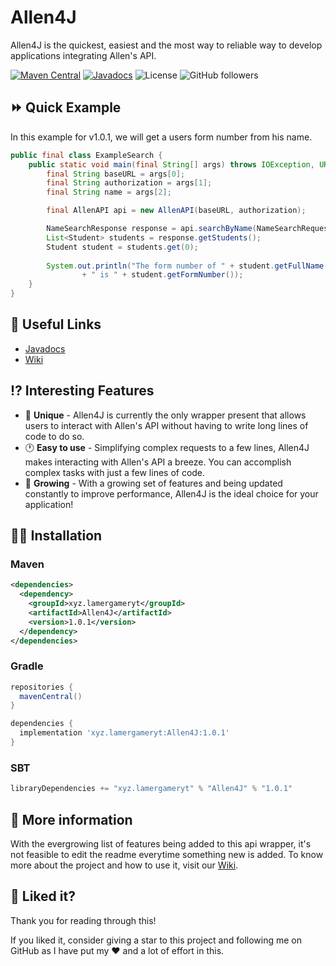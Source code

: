 # Allen4J

Allen4J is the quickest, easiest and the most way to reliable way to develop applications integrating Allen's API.

[![Maven Central](https://img.shields.io/maven-central/v/xyz.lamergameryt/Allen4J/1.0.1.svg?style=flat-square)](https://search.maven.org/artifact/xyz.lamergameryt/Allen4J)
[![Javadocs](https://javadoc.io/badge2/xyz.lamergameryt/Allen4J/1.0.1/javadoc.svg?color=blue&style=flat-square)](https://javadoc.io/doc/xyz.lamergameryt/Allen4J/1.0.1)
![License](https://img.shields.io/github/license/lamergameryt/Allen4J)
![GitHub followers](https://img.shields.io/github/followers/lamergameryt?style=social)

## ⏩ Quick Example

In this example for v1.0.1, we will get a users form number from his name.

```java
public final class ExampleSearch {
    public static void main(final String[] args) throws IOException, URISyntaxException {
        final String baseURL = args[0];
        final String authorization = args[1];
        final String name = args[2];

        final AllenAPI api = new AllenAPI(baseURL, authorization);

        NameSearchResponse response = api.searchByName(NameSearchRequest.build(name, 1));
        List<Student> students = response.getStudents();
        Student student = students.get(0);
        
        System.out.println("The form number of " + student.getFullName()
                + " is " + student.getFormNumber());
    }
} 
```

## 🔗 Useful Links

* [Javadocs](https://www.javadoc.io/doc/xyz.lamergameryt/Allen4J)
* [Wiki](https://github.com/lamergameryt/Allen4J/wiki)

## ⁉ Interesting Features

* 🦄 **Unique** - Allen4J is currently the only wrapper present that allows users to interact with Allen's API without having to write long lines of code to do so.
* 🕐 **Easy to use** - Simplifying complex requests to a few lines, Allen4J makes interacting with Allen's API a breeze. You can accomplish complex tasks with just a few lines of code.
* 🚀 **Growing** - With a growing set of features and being updated constantly to improve performance, Allen4J is the ideal choice for your application!

## 👩‍🏫 Installation

### Maven
```xml
<dependencies>
  <dependency>
    <groupId>xyz.lamergameryt</groupId>
    <artifactId>Allen4J</artifactId>
    <version>1.0.1</version>
  </dependency>
</dependencies>
```

### Gradle
```groovy
repositories {
  mavenCentral()
}

dependencies {
  implementation 'xyz.lamergameryt:Allen4J:1.0.1'
}
```

### SBT
```scala
libraryDependencies += "xyz.lamergameryt" % "Allen4J" % "1.0.1"
```

## 📖 More information

With the evergrowing list of features being added to this api wrapper, it's not feasible to edit the readme everytime something new is added.
To know more about the project and how to use it, visit our [Wiki](https://github.com/lamergameryt/Allen4J/wiki).

## 🥺 Liked it?
Thank you for reading through this!

If you liked it, consider giving a star to this project and following me on GitHub as I have put my ❤ and a lot of effort in this.

